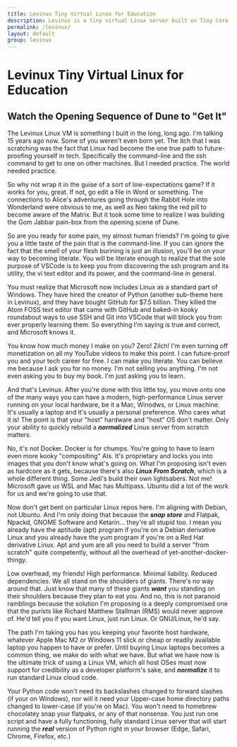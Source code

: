 ```yaml
---
title: Levinux Tiny Virtual Linux for Education
description: Levinux is a tiny virtual Linux server built on Tiny Core Linux and QEMU designed to give you a first (sometimes positive) experience with logging into text-based Terminal environments, the ssh command, and the vi editor. Having stuck your hand in the Gom Jabbar, you are now on the path to becoming a literate human.
permalink: /levinux/
layout: default
group: levinux
---
```


# Levinux Tiny Virtual Linux for Education

## Watch the Opening Sequence of Dune to "Get It"

The Levinux Linux VM is something I built in the long, long ago. I'm talking 15
years ago now. Some of you weren't even born yet. The itch that I was
scratching was the fact that Linux had become the one true path to
future-proofing yourself in tech. Specifically the command-line and the ssh
command to get to one on other machines. But I needed practice. The world
needed practice.

So why not wrap it in the guise of a sort of low-expectations game? If it works
for you, great. If not, go edit a file in Word or something. The connections to
Alice's adventures going through the Rabbit Hole into Wonderland were obvious
to me, as well as Neo taking the red pill to become aware of the Matrix. But it
took some time to realize I was building the Gom Jabbar pain-box from the
opening scene of Dune.

So are you ready for some pain, my almost human friends? I'm going to give you
a little taste of the pain that is the command-line. If you can ignore the fact
that the smell of your flesh burining is just an illusion, you'll be on your
way to becoming literate. You will be literate enough to realize that the sole
purpose of VSCode is to keep you from discovering the ssh program and its
utility, the vi text editor and its power, and the command-line in general.

You must realize that Microsoft now includes Linux as a standard part of
Windows. They have hired the creator of Python (another sub-theme here in
Levinux), and they have bought GitHub for $7.5 billion. They killed the Atom
FOSS text editor that came with GitHub and baked-in kooky roundabout ways to
use SSH and Git into VSCode that will block you from ever properly learning
them. So everything I'm saying is true and correct, and Microsoft knows it.

You know how much money I make on you? Zero! Zilch! I'm even turning off
monetization on all my YouTube videos to make this point. I can future-proof
you and your tech career for free. I can make you literate. You can believe me
because I ask you for no money. I'm not selling you anything. I'm not even
asking you to buy my book. I'm just asking you to learn.

And that's Levinux. After you're done with this little toy, you move onto one
of the many ways you can have a modern, high-performance Linux server running
on your local hardware, be it a Mac, Winodws, or Linux machine. It's usually a
laptop and it's usually a personal preference. Who cares what it is! The point
is that your "host" hardware and "host" OS don't matter. Only your ability to
quickly rebuild a ***normalized*** Linux server from scratch matters.

No, it's not Docker. Docker is for chumps. You're going to have to learn even
more kooky "compositing" AIs. It's proprietary and locks you into images that
you don't know what's going on. What I'm proposing isn't even as hardcore as it
gets, because there's also ***Linux From Scratch***, which is a whole different
thing. Some Jedi's build their own lightsabers. Not me! Microsoft gave us WSL
and Mac has Multipass. Ubuntu did a lot of the work for us and we're going to
use that.

Now don't get bent on particular Linux repos here. I'm aligning with Debian,
not Ubuntu. And I'm only doing that because the ***snap store*** and Flatpak,
Npackd, GNOME Software and Ketarin... they're all stupid too. I mean you
already have the aptitude (apt) program if you're on a Debian derivative Linux
and you already have the yum program if you're on a Red Hat derivative Linux.
Apt and yum are all you need to build a server "from scratch" quite
competently, without all the overhead of yet-another-docker-thingy.

Low overhead, my friends! High performance. Minimal liability. Reduced
dependencies. We all stand on the shoulders of giants. There's no way around
that. Just know that many of these giants ***want*** you standing on their
shoulders because they plan to eat you. And no, this is not paranoid ramblings
because the solution I'm proposing is a deeply compromised one that the purists
like Richard Matthew Stallman (RMS) would never approve of. He'd tell you if
you want Linux, just run Linux. Or GNU/Linux, he'd say.

The path I'm taking you has you keeping your favorite host hardware, whatever
Apple Mac M2 or Windows 11 slick or cheap or readily available laptop you
happen to have or prefer. Until buying Linux laptops becomes a common thing, we
make do with what we have. But what we have now is the ultimate trick of using
a Linux VM, which all host OSes must now support for credibility as a developer
platform's sake, and ***normalize*** it to run standard Linux cloud code. 

Your Python code won't need its backslashes changed to forward slashes (if your
on Windows), nor will it need your Upper-case home directory paths changed to
lower-case (if you're on Mac). You won't need to homebrew chocolatey snap your
flatpaks, or any of that nonsense. You just run one script and have a fully
functioning, fully standard Linux server that will start running the ***real***
version of Python right in your browser (Edge, Safari, Chrome, Firefox, etc.)

